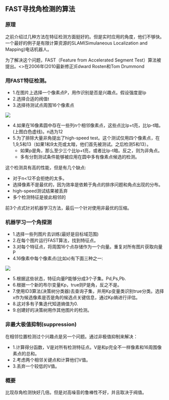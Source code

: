 ## FAST寻找角检测的算法
### 原理
之前介绍过几种方法在特征检测方面挺好的。但是实时应用的角度，他们不够快。一个最好的例子是有限计算资源的SLAM(Simulaneous Localization and Mapping)电话机器人。

为了解决这个问题，FAST（Feature from Accelerated Segment Test）算法被提出。<<Machine learning for high-speed corner detection>>在2006年(2010最新修正)Edward Rosten和Tom Drummond

### 用FAST特征检测。

* 1.在图片上选择一个像素点P，用作识别是否是兴趣点。假设强度是Ip
* 2.选择合适的阀值t
* 3.选择待测试点周围16个像素点

<image src="image/05-01.png"/>

* 4.如果在16像素圆中存在一些列n个相邻像素点，这些点比Ip+t亮，比Ip-t暗。(上图白色虚线)。n选为12
* 5.为了排除大量非角提出了high-speed test。这个测试仅用四个像素点，在1,9,5和13（如果1和9太亮或太暗，他们首先被测试。之后检测5和13）。
	* 如果p是角，那么至少三个比Ip+t亮，或者比Ip-t暗。反之，则为非角点。
	* 多有分割测试条件能够被应用在圆中多有像素点候选的检测。

这个检测具有高的性能，但是有几个缺点:

* 对于n<12不会拒绝的太多。
* 选择像素不是最优的，因为效率是依赖于角点的排序问题和角点出现的分布。
* high-speed测试结果被丢弃
* 多个检测特征是彼此相邻的

前3个点式针对机器学习方法，最后一个针对使用非最优的压缩。

### 机器学习一个角探测

* 1.选择一些列图片去训练(最好是目标域范围)
* 2.在每个图片运行FAST算法，找到特征点。
* 3.对每个特征点，将周围16个点存储作为一个向量。重复对所有图片获取向量P
* 4.16像素中每个像素点(比如x)有下面三种之一:

<image src="image/05-02.png"/>

* 5.根据这些状态，特征向量P能够分成3个子集。Pd,Ps,Pb.
* 6.根据一个新的布尔变量Kp，true则P是角，反之不是。
* 7.使用ID3算法(决策树分类器)去查询子集，并用Kp变量类识别true分类。选择x作为候选像素是否是角的候选点关键信息，通过Kp熵进行评估。
* 8.这对多有子集迭代知道熵值为0.
* 9.创建好的决策树用作其他图片的检测。

### 非最大极值抑制(suppression)
在相邻位置检测过个兴趣点是另一个问题。通过非极值抑制来解决：

* 1.计算得分函数，V是对所有检测特征点。V是和p完全不一样像素和16周围像素点的总和。
* 2.考虑两个相邻关键点和计算他们V值。
* 3.丢弃一个较低的V值。

### 概要

比现存角检测快好几倍。但是对高噪音的鲁棒性不好，并且取决于阀值。